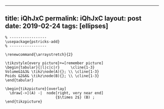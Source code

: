 ---
 title: iQhJxC
 permalink: iQhJxC
 layout: post
 date: 2019-02-24
 tags: [ellipses]
 ---

```latex% Dans le préambule
% -----------------
\usepackage{pstricks-add}
% -----------------

\renewcommand{\arraystretch}{2}

\tikzstyle{every picture}+=[remember picture]
\begin{tabular}{|l|c|c|r}     \cline{1-3}
Volume&1&3& \tikz\node(A){}; \\ \cline{1-3}
Poids &2&6& \tikz\node(B){}; \\ \cline{1-3}
\end{tabular}

\begin{tikzpicture}[overlay]
  \draw[->](A) -|  node[right, very near end]
                       {$\times 2$} (B) ;
\end{tikzpicture}
```